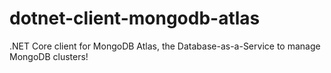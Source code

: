 # dotnet-client-mongodb-atlas
.NET Core client for MongoDB Atlas, the Database-as-a-Service to manage MongoDB clusters!
